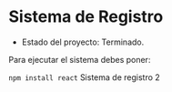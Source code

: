 <h1> Sistema de Registro </h1>

- Estado del proyecto: Terminado.

Para ejecutar el sistema debes poner:

`npm install react`
Sistema de registro 2

